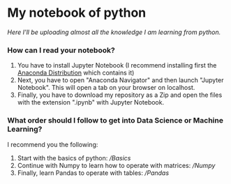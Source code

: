 # My notebook of python
*Here I'll be uploading almost all the knowledge I am learning from python.*

### How can I read your notebook?
1. You have to install Jupyter Notebook (I recommend installing first the [Anaconda Distribution](https://www.anaconda.com/distribution/) which contains it)
2. Next, you have to open "Anaconda Navigator" and then launch "Jupyter Notebook". This will open a tab on your browser on localhost.
3. Finally, you have to download my repository as a Zip and open the files with the extension ".ipynb" with Jupyter Notebook.

### What order should I follow to get into Data Science or Machine Learning?
I recommend you the following:
1. Start with the basics of python: */Basics*
2. Continue with Numpy to learn how to operate with matrices: */Numpy*
3. Finally, learn Pandas to operate with tables: */Pandas*
